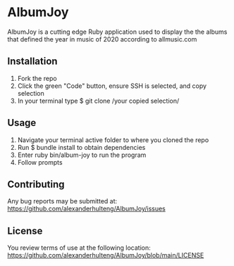 # AlbumJoy

AlbumJoy is a cutting edge Ruby application used to display the the albums that defined the year in music of 2020 according to allmusic.com

## Installation

1. Fork the repo
2. Click the green "Code" button, ensure SSH is selected, and copy selection
3. In your terminal type $ git clone /your copied selection/

## Usage

1. Navigate your terminal active folder to where you cloned the repo
2. Run $ bundle install to obtain dependencies
3. Enter ruby bin/album-joy to run the program
4. Follow prompts

## Contributing

Any bug reports may be submitted at: https://github.com/alexanderhulteng/AlbumJoy/issues


## License

You review terms of use at the following location: https://github.com/alexanderhulteng/AlbumJoy/blob/main/LICENSE




